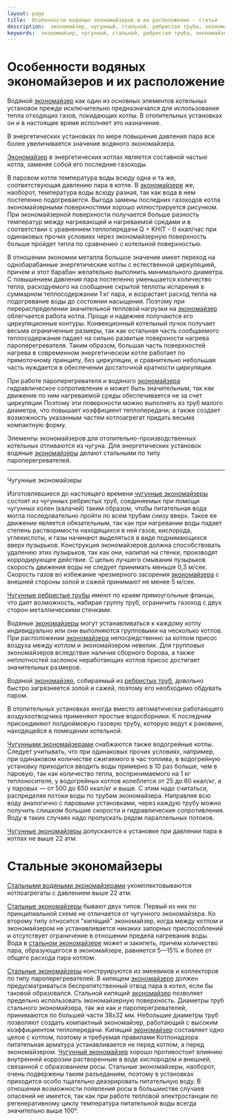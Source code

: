 ```yaml
---
layout: page
title:  Особенности водяных экономайзеров и их расположение - статьи
description:  экономайзер, чугунный, стальной, ребристая труба, экономайзерная труба, чугунная труба
keywords:  экономайзер, чугунный, стальной, ребристая труба, экономайзерная труба, чугунная труба
---
```


# Особенности водяных экономайзеров и их расположение

Водяной [экономайзер](/ekonomaizer.shtml) как один
из основных элементов котельных установок прежде исключительно предназначался
для использования тепла отходящих газов, покидающих котлы. В отопительных
установках он и в настоящее время исполняет это назначение.

В энергетических установках по мере повышения давления пара все более
увеличивается значение водяного экономайзера.

[Экономайзер](/ekonomaizer.shtml) в энергетических
котлах является составной частью котла, заменяя собой его последние газоходы.

В паровом котле температура воды всюду одна и та же, соответствующая давлению
пара в котле. В [экономайзере](/ekonomaizer.shtml)
же, наоборот, температура воды всюду разная, так как вода в нем постепенно
подогревается. Выгода замены последних газоходов котла экономайзерными
поверхностями хорошо иллюстрируется рисунком. При экономайзерной поверхности
получается больше разность температур между нагревающей и нагреваемой средами
и в соответствии с уравнением теплопередачи Q = KH(T - t) ккал/час при
одинаковых прочих условиях через экономайзерную поверхность больше пройдет
тепла по сравнению с котельной поверхностью.

В отношении экономии металла большое значение имеет переход на однобарабанные
энергетические котлы с естественной циркуляцией, причем и этот барабан
желательно выполнить минимального диаметра. С повышением давления пара
постепенно уменьшается количество тепла, расходуемого на сообщение скрытой
теплоты испарения в суммарном теплосодержании 1 кг пара, и возрастает расход
тепла на подогревание воды до состояния насыщения. Поэтому при
перераспределении значительной тепловой нагрузки на
[экономайзер](/ekonomaizer.shtml) облегчается
работа котла. Проще и надежнее получаются его циркуляционные контуры.
Конвекционный котельный пучок получает весьма ограниченные размеры, так как
остальная часть сообщаемого теплосодержания падает на сильно развитые
поверхности нагрева пароперегревателя. Таким образом, большая часть
поверхностей нагрева в современном энергетическом котле работает по
прямоточному принципу, без циркуляции, и сравнительно небольшая часть
нуждается в обеспечении достаточной кратности циркуляции.

При работе пароперегревателя и водяного
[экономайзера](/ekonomaizer.shtml) гидравлическое
сопротивление и может быть значительным, так как движение по ним нагреваемой
среды обеспечивается не за счет циркуляции Поэтому эти поверхности можно
выполнять из труб малого диаметра, что повышает коэффициент теплопередачи, а
также создает возможность указанным частям котлоагрегат придать весьма
компактную форму.

Элементы экономайзеров для отопительно-производственных котельных отливаются
из чугуна. Для энергетических установок водяные
[экономайзеры](/ekonomaizer.shtml) делают
стальными по типу пароперегревателей.

  
****

Чугунные экономайзеры

Изготовлявшиеся до настоящего времени [чугунные
экономайзеры](/ekonomaizer.shtml#eko2) состоят из
чугунных ребристых труб, соединяемых при помощи чугунных колен (калачей) таким
образом, чтобы питательная вода могла последовательно пройти по всем трубам
снизу вверх. Такое ее движение является обязательным, так как при нагревании
воды падает степень растворимости находящихся в ней газов, кислорода,
углекислоты, и газы начинают выделяться в виде поднимающихся вверх пузырьков.
Конструкция экономайзеров должна способствовать удалению этих пузырьков, так
как они, налипая на стенки, производят корродирующее действие. С целью лучшего
смывания пузырьков скорость движения воды не следует принимать меньше 0,3
м/сек. Скорость газов во избежание чрезмерного засорения
[экономайзера](/ekonomaizer.shtml) с внешней
стороны золой и сажей принимают не менее 5 м/сек.

[Чугунные ребристые
трубы](/ekonomaizer.shtml#truba) имеют по краям
прямоугольные фланцы, что дает возможность, набирая группу труб, ограничить
газоход с двух сторон металлическими стенками.

Водяные [экономайзеры](/ekonomaizer.shtml) могут
устанавливаться к каждому котлу индивидуально или они выполняются групповыми
на несколько котлов. При расположении
[экономайзера](/ekonomaizer.shtml) непосредственно
за котлом присос воздуха между котлом и экономайзером невелик. Для групповых
экономайзеров вследствие наличия сборного борова, а также неплотностей
заслонок неработающих котлов присос достигает значительных размеров.

Водяной [экономайзер](/ekonomaizer.shtml),
собираемый из [ребристых
труб](/ekonomaizer.shtml#truba), довольно быстро
загрязняется золой и сажей, поэтому его необходимо обдувать паром.

В отопительных установках иногда вместо автоматически работающего
воздухоотводчика применяют простые водосборники. К последним присоединяют
полдюймовую газовую трубу, которую ведут к раковине, находящейся в помещении
котельной.

[Чугунными
экономайзерами](/ekonomaizer.shtml#eko2)
снабжаются также водогрейные котлы. Следует учитывать, что при одинаковых
прочих условиях, например, при одинаковом количестве сжигаемого в час топлива,
в водогрейную установку приходится вводить воды примерно в 10 раз больше, чем
в паровую, так как количество тепла, воспринимаемого на 1 кг теплоносителя, у
водогрейных котлов колеблется от 25 до 60 ккал/кг, а у паровых — от 500 до 650
ккал/кг и выше. С этим надо считаться, распределяя потоки воды по трубам
экономайзера. Направляя всю воду аналогично с паровыми установками, через
каждую трубу можно получить слишком большие скорости и гидравлические
сопротивления. Воду в таких случаях надо пропускать рядом параллельных
потоков.

[Чугунные экономайзеры](/ekonomaizer.shtml#eko2)
допускаются к установке при давлении пара в котлах не выше 22 атм.

# Стальные экономайзеры

[Стальными водяными
экономайзерами](/ekonomaizer.shtml#eko1)
укомплектовываются котлоагрегаты с давлением выше 22 атм.

[Стальные экономайзеры](/ekonomaizer.shtml#eko1)
бывают двух типов. Первый из них по принципиальной схеме не отличается от
чугунного экономайзера. Ко второму типу относится "кипящий" экономайзер, когда
между котлом и экономайзером не устанавливается никаких запорных
приспособлений и отсутствует ограничение в отношении предела нагревания воды.
Вода в [стальном
экономайзере](/ekonomaizer.shtml#eko1) может и
закипеть, причем количество пара, образующегося в экономайзере, равняется
5—15% и более от общего расхода пара котлом.

[Стальные экономайзеры](/ekonomaizer.shtml#eko1)
конструируются из змеевиков и коллекторов по типу пароперегревателей. В
кипящем [экономайзере](/ekonomaizer.shtml) должен
предусматриваться беспрепятственный отвод пара в котел, если бы таковой
образовался. Стальной кипящий
[экономайзер](/ekonomaizer.shtml) позволяет
предельно использовать экономайзерную поверхность. Диаметры труб стального
экономайзера, так же как и пароперегревателей, принимаются по большей части
38х32 мм. Небольшие диаметры труб позволяют создать компактный экономайзер,
работающий с высоким коэффициентом теплопередачи. Кипящий
[экономайзер](/ekonomaizer.shtml) составляет одно
целое с котлом, поэтому и требуемая правилами Котлонадзора питательная
арматура устанавливается не перед котлом, а перед экономайзером. [Чугунный
экономайзер](/ekonomaizer.shtml#eko2) хорошо
противостоит влиянию внутренней коррозии растворенным в воде кислородом и
внешней, связанной с образованием росы. Стальные экономайзеры, наоборот, очень
подвержены таким разъеданиям, поэтому в установках приходится особо тщательно
деаэрировать питательную воду. В отношении возможности появления росы в
большинстве случаев опасений не имеется, так как при работе тепловой
электростанции по регенеративному циклу температура питательной воды всегда
значительно выше 100°.

